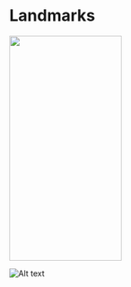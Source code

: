# Landmarks


<img height="400" width="200" src="https://media.discordapp.net/attachments/1108011588386045993/1108011676965539850/Captura_de_Tela_2023-05-16_as_09.28.06.png?width=460&height=936" >



![Alt text](https://media.discordapp.net/attachments/1108011588386045993/1108011676965539850/Captura_de_Tela_2023-05-16_as_09.28.06.png?width=460&height=936)

